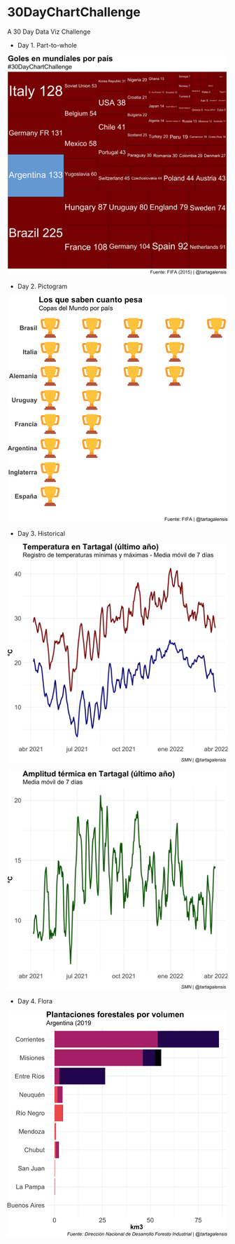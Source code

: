 # 30DayChartChallenge

A 30 Day Data Viz Challenge


- Day 1. Part-to-whole

![Day 1](/dia_01/plots/treemap_goles.jpg)


- Day 2. Pictogram


![Day 2](/dia_02/copas.jpg)


- Day 3. Historical

![Day 3](/dia_03/temperatura_tgal.jpg)

![Day 3 - bis](/dia_03/amplitud_tgal.jpg)



- Day 4. Flora

![Day 4](/dia_04/volumen_forestal_arg.jpg)
